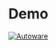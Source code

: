 # Demo

[![Autoware](https://drive.google.com/uc?export=view&id=1jOFIT7uwnCoCoD3W4VxyanHXP-5Wms_j)](https://drive.google.com/file/d/1GYfdJZJQ-bgqukZ6K7ZgfUHfcnZyy0l1/view)
